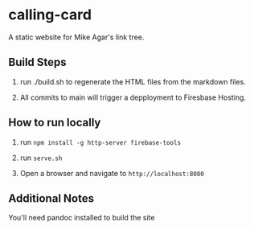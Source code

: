 # calling-card

A static website for Mike Agar's link tree.

## Build Steps

1) run ./build.sh to regenerate the HTML files from the markdown files.

2) All commits to main will trigger a depployment to Firesbase Hosting.

## How to run locally

1) run `npm install -g http-server firebase-tools`

2) run `serve.sh`

3) Open a browser and navigate to `http://localhost:8080`

## Additional Notes

You'll need pandoc installed to build the site
